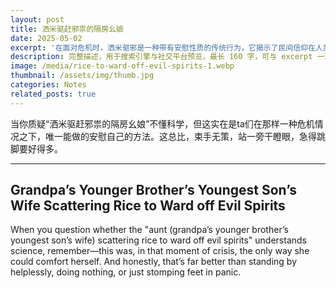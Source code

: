 ```yaml
---
layout: post
title: 洒米驱赶邪祟的隔房幺娘
date: 2025-05-02
excerpt: '在面对危机时，洒米驱邪是一种带有安慰性质的传统行为，它揭示了民间信仰在人类情感应对机制中的价值。Scattering rice during crisis is a comforting traditional act, revealing the value of folk beliefs in human emotional coping.'
description: 完整描述，用于搜索引擎与社交平台预览，最长 160 字，可与 excerpt 一致
image: /media/rice-to-ward-off-evil-spirits-1.webp
thumbnail: /assets/img/thumb.jpg
categories: Notes
related_posts: true
---
```


当你质疑“洒米驱赶邪祟的隔房幺娘”不懂科学，但这实在是ta们在那样一种危机情况之下，唯一能做的安慰自己的方法。这总比，束手无策，站一旁干瞪眼，急得跳脚要好得多。

---

## Grandpa’s Younger Brother’s Youngest Son’s Wife Scattering Rice to Ward off Evil Spirits

When you question whether the "aunt (grandpa’s younger brother’s youngest son’s wife) scattering rice to ward off evil spirits" understands science, remember—this was, in that moment of crisis, the only way she could comfort herself. And honestly, that’s far better than standing by helplessly, doing nothing, or just stomping feet in panic.